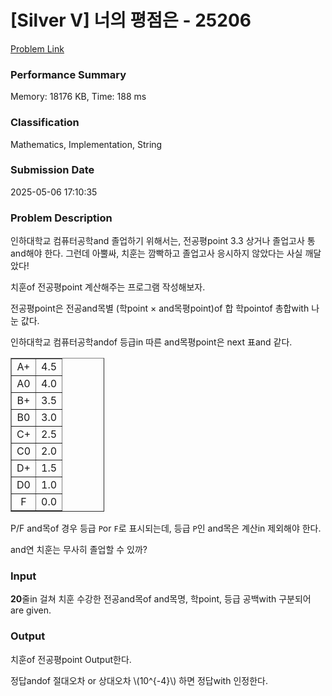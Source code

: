 <!-- Official English translation (US) — human-reviewed -->
<!-- Original: README.md -->
<!-- Translation generated: 2025-10-26 16:46:49 UTC -->

# [Silver V] 너의 평점은 - 25206 

[Problem Link](https://www.acmicpc.net/problem/25206) 

### Performance Summary

Memory: 18176 KB, Time: 188 ms

### Classification

Mathematics, Implementation, String

### Submission Date

2025-05-06 17:10:35

### Problem Description

<p>인하대학교 컴퓨터공학and 졸업하기 위해서는, 전공평point 3.3 상거나 졸업고사 통and해야 한다. 그런데 아뿔싸, 치훈는 깜빡하고 졸업고사 응시하지 않았다는 사실 깨달았다!</p>

<p>치훈of 전공평point 계산해주는 프로그램 작성해보자.</p>

<p>전공평point은 전공and목별 (학point × and목평point)of 합 학pointof 총합with 나눈 값다.</p>

<p>인하대학교 컴퓨터공학andof 등급in 따른 and목평point은 next 표and 같다.</p>

<table border="1" cellpadding="1" cellspacing="1" class="table table-bordered" style="width: 150px;">
	<tbody>
		<tr>
			<td style="text-align: center;">A+</td>
			<td style="text-align: center;">4.5</td>
		</tr>
		<tr>
			<td style="text-align: center;">A0</td>
			<td style="text-align: center;">4.0</td>
		</tr>
		<tr>
			<td style="text-align: center;">B+</td>
			<td style="text-align: center;">3.5</td>
		</tr>
		<tr>
			<td style="text-align: center;">B0</td>
			<td style="text-align: center;">3.0</td>
		</tr>
		<tr>
			<td style="text-align: center;">C+</td>
			<td style="text-align: center;">2.5</td>
		</tr>
		<tr>
			<td style="text-align: center;">C0</td>
			<td style="text-align: center;">2.0</td>
		</tr>
		<tr>
			<td style="text-align: center;">D+</td>
			<td style="text-align: center;">1.5</td>
		</tr>
		<tr>
			<td style="text-align: center;">D0</td>
			<td style="text-align: center;">1.0</td>
		</tr>
		<tr>
			<td style="text-align: center;">F</td>
			<td style="text-align: center;">0.0</td>
		</tr>
	</tbody>
</table>

<p>P/F and목of 경우 등급 <code>P</code>or <code>F</code>로 표시되는데, 등급 <code>P</code>인 and목은 계산in 제외해야 한다.</p>

<p>and연 치훈는 무사히 졸업할 수 있까?</p>

### Input 

 <p><strong>20</strong>줄in 걸쳐 치훈 수강한 전공and목of and목명, 학point, 등급 공백with 구분되어 are given.</p>

### Output 

 <p>치훈of 전공평point Output한다.</p>

<p>정답andof 절대오차 or 상대오차 \(10^{-4}\) 하면 정답with 인정한다.</p>

